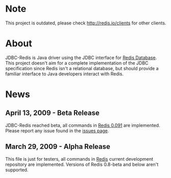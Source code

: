 # Note #

This project is outdated, please check http://redis.io/clients for other clients.

# About #

JDBC-Redis is Java driver using the JDBC interface for [Redis Database](http://code.google.com/p/redis). This project doesn't aim for a complete implementation of the JDBC specification since Redis isn't a relational database, but should provide a familiar interface to Java developers interact with Redis.

# News #

## April 13, 2009 - Beta Release ##

JDBC-Redis reached beta, all commands in [Redis 0.091](http://code.google.com/p/redis) are implemented. Please report any issue found in the [issues page](http://code.google.com/p/jdbc-redis/issues/list).

## March 29, 2009 - Alpha Release ##

This file is just for testers, all commands in [Redis](http://code.google.com/p/redis) current development repository are implemented. Versions of Redis 0.8-beta and below aren't supported.
